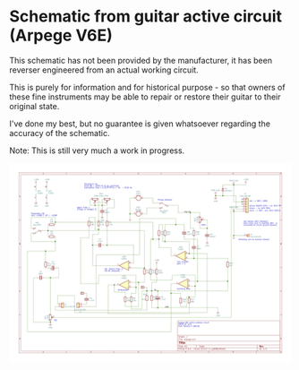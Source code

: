 # Schematic from guitar active circuit (Arpege V6E)

This schematic has not been provided by the manufacturer, it has been reverser engineered from an actual working circuit.

This is purely for information and for historical purpose - so that owners of these fine instruments may be able to repair or restore their guitar to their original state.

I've done my best, but no guarantee is given whatsoever regarding the accuracy of the schematic. 

Note: This is still very much a work in progress.

![the Schematic](./arpege.png?raw=true "Schema")

